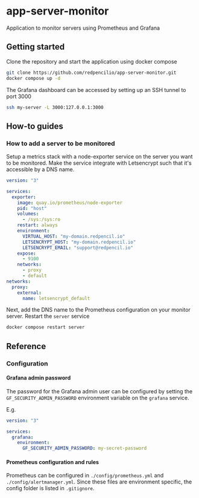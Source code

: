 # app-server-monitor

Application to monitor servers using Prometheus and Grafana 

## Getting started

Clone the repository and start the application using docker compose
```bash
git clone https://github.com/redpencilio/app-server-monitor.git
docker compose up -d
```

The Grafana dashboard can be accessed by setting up an SSH tunnel to port 3000
```bash
ssh my-server -L 3000:127.0.0.1:3000
```
## How-to guides
### How to add a server to be monitored

Setup a metrics stack with a node-exporter service on the server you want to be monitored. Make the service integrate with Letsencrypt such that it's accessible by a DNS name.

```yml
version: "3"

services:
  exporter:
    image: quay.io/prometheus/node-exporter
    pid: "host"
    volumes:
      - /sys:/sys:ro
    restart: always
    environment:
      VIRTUAL_HOST: "my-domain.redpencil.io"
      LETSENCRYPT_HOST: "my-domain.redpencil.io"
      LETSENCRYPT_EMAIL: "support@redpencil.io"
    expose:
      - 9100
    networks:
      - proxy
      - default
networks:
  proxy:
    external:
      name: letsencrypt_default
```

Next, add the DNS name to the Prometheus configuration on your monitor server. Restart the `server` service

```bash
docker compose restart server
```

## Reference
### Configuration
#### Grafana admin password
The password for the Grafana admin user can be configured by setting the `GF_SECURITY_ADMIN_PASSWORD` environment variable on the `grafana` service.

E.g.

```yaml
version: "3"

services:
  grafana:
    environment:
      GF_SECURITY_ADMIN_PASSWORD: my-secret-password
```

#### Prometheus configuration and rules
Prometheus can be configured in `./config/prometheus.yml` and `./config/alertmanager.yml`. Since these files are environment specific, the config folder is listed in `.gitignore`.
```
